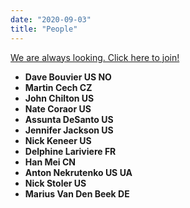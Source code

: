 ```yaml
---
date: "2020-09-03"
title: "People"
---
```



<a href="mailto:anton@nekrut.org" target="_blank" role="button" class="btn btn-danger btn-lg btn-block">We are always looking. Click here to join!</a>


<ul class="list-group">
  <li class="list-group-item d-flex justify-content-between align-items-center list-group-item-action">
    <b>Dave Bouvier <span class="badge badge-dark">US</span> <span class="badge badge-dark">NO</span></b>
    <div class="btn-group" role="group" aria-label="Basic example">
  		<a class="btn btn-primary btn-sm" href="https://github.com/davebx" role="button"><i data-feather="github"></i></a>
  		<a class="btn btn-success btn-sm" href="https://www.ncbi.nlm.nih.gov/pubmed/?term=nekrutenko+AND+bouvier" role="button"><i data-feather="book-open"></i></a>
	</div>
  </li>
  <li class="list-group-item d-flex justify-content-between align-items-center list-group-item-action">
    <b>Martin Cech <span class="badge badge-dark">CZ</span></b>
	<div class="btn-group" role="group" aria-label="Basic example">
  		<a class="btn btn-secondary btn-sm" href="https://github.com/martenson" role="button"><i data-feather="github"></i></a>
  		<a class="btn btn-primary btn-sm" href="https://twitter.com/martenson" role="button"><i data-feather="twitter"></i></a>
  		<a class="btn btn-success btn-sm" href="https://www.ncbi.nlm.nih.gov/pubmed/?term=nekrutenko+AND+cech" role="button"><i data-feather="book-open"></i></a>
	</div>
  </li>
  <li class="list-group-item d-flex justify-content-between align-items-center list-group-item-action">
    <b>John Chilton <span class="badge badge-dark">US</span></b>
    <div class="btn-group" role="group" aria-label="Basic example">
  		<a class="btn btn-secondary btn-sm" href="https://github.com/jmchilton" role="button"><i data-feather="github"></i></a>
  		<a class="btn btn-primary btn-sm" href="https://twitter.com/jmchilton" role="button"><i data-feather="twitter"></i></a>
  		<a class="btn btn-success btn-sm" href="https://www.ncbi.nlm.nih.gov/pubmed/?term=nekrutenko+AND+chilton" role="button"><i data-feather="book-open"></i></a>
	</div>
  </li>
  <li class="list-group-item d-flex justify-content-between align-items-center list-group-item-action">
    <b>Nate Coraor <span class="badge badge-dark">US</span></b>
    <div class="btn-group" role="group" aria-label="Basic example">
  		<a class="btn btn-secondary btn-sm" href="https://github.com/natefoo" role="button"><i data-feather="github"></i></a>
  		<a class="btn btn-primary btn-sm" href="https://twitter.com/natefoo" role="button"><i data-feather="twitter"></i></a>
  		<a class="btn btn-success btn-sm" href="https://www.ncbi.nlm.nih.gov/pubmed/?term=nekrutenko+AND+coraor" role="button"><i data-feather="book-open"></i></a>
	</div>
  </li>
  <li class="list-group-item d-flex justify-content-between align-items-center list-group-item-action">
    <b>Assunta DeSanto <span class="badge badge-dark">US</span></b>
    <div class="btn-group" role="group" aria-label="Basic example">
      <a class="btn btn-secondary btn-sm" href="https://github.com/assuntad23" role="button"><i data-feather="github"></i></a>
  </div>
  </li>
  <li class="list-group-item d-flex justify-content-between align-items-center list-group-item-action">
    <b>Jennifer Jackson <span class="badge badge-dark">US</span></b>
    <div class="btn-group" role="group" aria-label="Basic example">
  		<a class="btn btn-secondary btn-sm" href="https://github.com/jennaj" role="button"><i data-feather="github"></i></a>
  		<a class="btn btn-success btn-sm" href="https://www.ncbi.nlm.nih.gov/pubmed/?term=nekrutenko+AND+jackson" role="button"><i data-feather="book-open"></i></a>
	</div>
  </li>
  <li class="list-group-item d-flex justify-content-between align-items-center list-group-item-action">
	<b>Nick Keneer <span class="badge badge-dark">US</span></b>
    <div class="btn-group" role="group" aria-label="Basic example">
  		<a class="btn btn-secondary btn-sm" href="https://github.com/nickeener" role="button"><i data-feather="github"></i></a>
	</div>
  </li>
  <li class="list-group-item d-flex justify-content-between align-items-center list-group-item-action">
    <b>Delphine Lariviere <span class="badge badge-dark">FR</span></b>
    <div class="btn-group" role="group" aria-label="Basic example">
  		<a class="btn btn-secondary btn-sm" href="https://github.com/Delphine-L" role="button"><i data-feather="github"></i></a>
  		<a class="btn btn-success btn-sm" href="https://www.ncbi.nlm.nih.gov/pubmed/?term=nekrutenko+AND+lariviere" role="button"><i data-feather="book-open"></i></a>
	</div>
  </li>
  <li class="list-group-item d-flex justify-content-between align-items-center list-group-item-action">
    <b>Han Mei <span class="badge badge-dark">CN</span></b>
	<div class="btn-group" role="group" aria-label="Basic example">
  		<a class="btn btn-secondary btn-sm" href="https://github.com/hanmei5191" role="button"><i data-feather="github"></i></a>
  		<a class="btn btn-success btn-sm" href="https://www.ncbi.nlm.nih.gov/pubmed/?term=nekrutenko+AND+mei" role="button"><i data-feather="book-open"></i></a>
	</div>
  </li>
  <li class="list-group-item d-flex justify-content-between align-items-center list-group-item-action">
    <b>Anton Nekrutenko <span class="badge badge-dark">US</span> <span class="badge badge-dark">UA</span></b>
    <div class="btn-group" role="group" aria-label="Basic example">
  		<a class="btn btn-secondary btn-sm" href="https://github.com/nekrut" role="button"><i data-feather="github"></i></a>
  		<a class="btn btn-primary btn-sm" href="https://twitter.com/nekrut" role="button"><i data-feather="twitter"></i></a>
  		<a class="btn btn-success btn-sm" href="https://www.ncbi.nlm.nih.gov/pubmed/?term=nekrutenko" role="button"><i data-feather="book-open"></i></a>
	</div>
  </li>
  <li class="list-group-item d-flex justify-content-between align-items-center list-group-item-action">
    <b>Nick Stoler <span class="badge badge-dark">US</span></b>
    <div class="btn-group" role="group" aria-label="Basic example">
  		<a class="btn btn-secondary btn-sm" href="https://github.com/NickSto" role="button"><i data-feather="github"></i></a>
  		<a class="btn btn-success btn-sm" href="https://www.ncbi.nlm.nih.gov/pubmed/?term=nekrutenko+AND+stoler" role="button"><i data-feather="book-open"></i></a>
	</div>
  </li>
  <li class="list-group-item d-flex justify-content-between align-items-center list-group-item-action">
    <b>Marius Van Den Beek <span class="badge badge-dark">DE</span></b>
    <div class="btn-group" role="group" aria-label="Basic example">
  		<a class="btn btn-secondary btn-sm" href="https://github.com/mvdbeek" role="button"><i data-feather="github"></i></a>
  		<a class="btn btn-primary btn-sm" href="https://twitter.com/mariusvdbeek" role="button"><i data-feather="twitter"></i></a>
  		<a class="btn btn-success btn-sm" href="https://www.ncbi.nlm.nih.gov/pubmed/?term=van%20den%20Beek%20M%5BAuthor%5D&cauthor=true&cauthor_uid=31112698" role="button"><i data-feather="book-open"></i></a>
	</div>
 	</li>
</ul>
